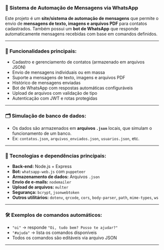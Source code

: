 ### 💬 Sistema de Automação de Mensagens via WhatsApp

Este projeto é um **site/sistema de automação de mensagens** que permite o envio de **mensagens de texto, imagens e arquivos PDF** para contatos cadastrados. Também possui um **bot de WhatsApp** que responde automaticamente mensagens recebidas com base em comandos definidos.

---

### 🔧 Funcionalidades principais:

* Cadastro e gerenciamento de contatos (armazenado em arquivos JSON)
* Envio de mensagens individuais ou em massa
* Suporte a mensagens de texto, imagens e arquivos PDF
* Histórico de mensagens enviadas
* Bot de WhatsApp com respostas automáticas configuráveis
* Upload de arquivos com validação de tipo
* Autenticação com JWT e rotas protegidas

---

### 🗂 Simulação de banco de dados:

* Os dados são armazenados em **arquivos `.json`** locais, que simulam o funcionamento de um banco.
* Ex: `contatos.json`, `arquivos_enviados.json`, `usuarios.json`, etc.

---

### 🚀 Tecnologias e dependências principais:

* **Back-end:** Node.js + Express
* **Bot:** `whatsapp-web.js` com `puppeteer`
* **Armazenamento de dados:** Arquivos `.json`
* **Envio de e-mails:** `nodemailer`
* **Upload de arquivos:** `multer`
* **Segurança:** `bcrypt`, `jsonwebtoken`
* **Outros utilitários:** `dotenv`, `qrcode`, `cors`, `body-parser`, `path`, `mime-types`, `ws`

---

### 🛠 Exemplos de comandos automáticos:

* `"oi"` → responde `"Oi, tudo bem? Posso te ajudar?"`
* `"#ajuda"` → lista os comandos disponíveis
* Todos os comandos são editáveis via arquivo JSON

---
